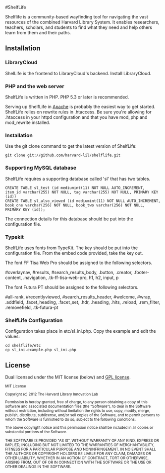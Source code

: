 #ShelfLife

Shelflife is a community-based wayfinding tool for navigating the vast resources of the combined Harvard Library System. It enables researchers, teachers, scholars, and students to find what they need and help others learn from them and their paths.

## Installation

### LibraryCloud

ShelLife is the frontend to LibraryCloud's backend. Install LibraryCloud.

### PHP and the web server

ShelfLife is written in PHP. PHP 5.3 or later is recommended.

Serving up ShelfLife in [Apache](http://httpd.apache.org/) is probably the easiest way to get started. ShelfLife relies on rewrite rules in .htaccess. Be sure you're allowing for .htaccess in your httpd configuration and that you have mod_php and mod_rewrite installed.

### Installation

Use the git clone command to get the latest version of ShelfLife:

    git clone git://github.com/harvard-lil/shelflife.git

### Supporting MySQL database

ShelfLife requires a supporting database called 'sl' that has two tables.

    CREATE TABLE sl_test (id mediumint(11) NOT NULL AUTO_INCREMENT, item_id varchar(255) NOT NULL, tag varchar(255) NOT NULL, PRIMARY KEY (id))
    CREATE TABLE sl_also_viewed (id mediumint(11) NOT NULL AUTO_INCREMENT, book_one varchar(256) NOT NULL, book_two varchar(256) NOT NULL, PRIMARY KEY (id));
    
The connection details for this database should be put into the configuration file.

### Typekit

ShelfLife uses fonts from TypeKit.  The key should be put into the configuration file.  From the embed code provided, take the key out.

  <script type="text/javascript" src="http://use.typekit.com/*TYPEKIT_KEY*.js"></script>

The font FF Tisa Web Pro should be assigned to the following selectors.

  #overlaynav, #results, #search_results_body, .button, .creator, .footer-content, .navigation, .tk-ff-tisa-web-pro, h1, h2, input, p 

The font Futura PT should be assigned to the following selectors.

  #all-rank, #recentlyviewed, #search_results_header, #welcome, #wrap, .addfield, .facet_heading, .facet_set, .hdr, .heading, .hits, .reload, .rem_filter, .removefield, .tk-futura-pt

### ShelfLife Configuration

Configuration takes place in etc/sl_ini.php. Copy the example and edit the values:

    cd shelflife/etc
    cp sl_ini.example.php sl_ini.php

## License

Dual licensed under the MIT license (below) and [GPL license](http://www.gnu.org/licenses/gpl-3.0.html).

<small>
MIT License

Copyright (c) 2012 The Harvard Library Innovation Lab

Permission is hereby granted, free of charge, to any person obtaining a copy of this software and associated documentation files (the "Software"), to deal in the Software without restriction, including without limitation the rights to use, copy, modify, merge, publish, distribute, sublicense, and/or sell copies of the Software, and to permit persons to whom the Software is furnished to do so, subject to the following conditions:

The above copyright notice and this permission notice shall be included in all copies or substantial portions of the Software.

THE SOFTWARE IS PROVIDED "AS IS", WITHOUT WARRANTY OF ANY KIND, EXPRESS OR IMPLIED, INCLUDING BUT NOT LIMITED TO THE WARRANTIES OF MERCHANTABILITY, FITNESS FOR A PARTICULAR PURPOSE AND NONINFRINGEMENT. IN NO EVENT SHALL THE AUTHORS OR COPYRIGHT HOLDERS BE LIABLE FOR ANY CLAIM, DAMAGES OR OTHER LIABILITY, WHETHER IN AN ACTION OF CONTRACT, TORT OR OTHERWISE, ARISING FROM, OUT OF OR IN CONNECTION WITH THE SOFTWARE OR THE USE OR OTHER DEALINGS IN THE SOFTWARE.
</small>